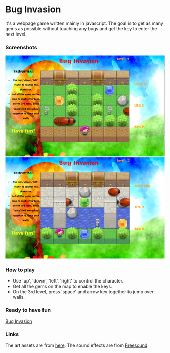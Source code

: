 # Bug Invasion

it's a webpage game written mainly in javascript. The goal is to get as many gems as possible without touching any bugs and get the key to enter the next level.

### Screenshots

![Image of screenshot1](images/screenshot1.png)
![Image of screenshot2](images/screenshot2.png)
### How to play

 * Use 'up', 'down', 'left', 'right' to control the character.
 * Get all the gems on the map to enable the keys.
 * On the 3rd level, press 'space' and arrow key together to jump over walls.
### Ready to have fun

[Bug Invasion](https://jj1201.github.io/Bug-Invasion/)

### Links

The art assets are from [here](http://www.lostgarden.com/search/label/free%20game%20graphics).
The sound effects are from [Freesound](https://www.freesound.org/home/).
